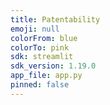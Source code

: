```yaml
---
title: Patentability
emoji: null
colorFrom: blue
colorTo: pink
sdk: streamlit
sdk_version: 1.19.0
app_file: app.py
pinned: false
---
```

